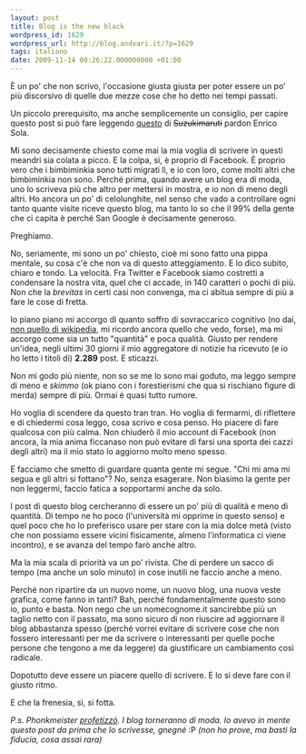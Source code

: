 ```yaml
---
layout: post
title: Blog is the new black
wordpress_id: 1629
wordpress_url: http://blog.andvari.it/?p=1629
tags: italiano
date: 2009-11-14 00:26:22.000000000 +01:00
---
```

È un po' che non scrivo, l'occasione giusta giusta per poter essere un po' più discorsivo di quelle due mezze cose che ho detto nei tempi passati.

Un piccolo prerequisito, ma anche semplicemente un consiglio, per capire questo post si può fare leggendo <a href="http://www.enrico-sola.com/2009/11/ciao-sono-io/">questo</a> di <span style="text-decoration: line-through;">Suzukimaruti</span> pardon Enrico Sola.

Mi sono decisamente chiesto come mai la mia voglia di scrivere in questi meandri sia colata a picco. E la colpa, sì, è proprio di Facebook. È proprio vero che i bimbiminkia sono tutti migrati lì, e io con loro, come molti altri che bimbiminkia non sono. Perché prima, quando avere un blog era di moda, uno lo scriveva più che altro per mettersi in mostra, e io non di meno degli altri. Ho ancora un po' di celolunghite, nel senso che vado a controllare ogni tanto quante visite riceve questo blog, ma tanto lo so che il 99% della gente che ci capita è perché San Google è decisamente generoso.

Preghiamo.

No, seriamente, mi sono un po' chiesto, cioè mi sono fatto una pippa mentale, su cosa c'è che non va di questo atteggiamento. E lo dico subito, chiaro e tondo. La velocità. Fra Twitter e Facebook siamo costretti a condensare la nostra vita, quel che ci accade, in 140 caratteri o pochi di più. Non che la <em>brevitas</em> in certi casi non convenga, ma ci abitua sempre di più a fare le cose di fretta.

Io piano piano mi accorgo di quanto soffro di sovraccarico cognitivo (no dai, <a href="http://it.wikipedia.org/wiki/Sovraccarico_cognitivo">non quello di wikipedia</a>, mi ricordo ancora quello che vedo, forse), ma mi accorgo come sia un tutto "quantità" e poca qualità. Giusto per rendere un'idea, negli ultimi 30 giorni il mio aggregatore di notizie ha ricevuto (e io ho letto i titoli di) <strong>2.289</strong> post. E sticazzi.

Non mi godo più niente, non so se me lo sono mai goduto, ma leggo sempre di meno e <em>skimmo</em> (ok piano con i forestierismi che qua si rischiano figure di merda) sempre di più. Ormai è quasi tutto rumore.

Ho voglia di scendere da questo tran tran. Ho voglia di fermarmi, di riflettere e di chiedermi cosa leggo, cosa scrivo e cosa penso. Ho piacere di fare qualcosa con più calma. Non chiuderò il mio account di Facebook (non ancora, la mia anima ficcanaso non può evitare di farsi una sporta dei cazzi degli altri)<em> </em>ma il mio stato lo aggiorno molto meno spesso.

E facciamo che smetto di guardare quanta gente mi segue. "Chi mi ama mi segua e gli altri si fottano"? No, senza esagerare. Non biasimo la gente per non leggermi, faccio fatica a sopportarmi anche da solo.

I post di questo blog cercheranno di essere un po' più di qualità e meno di quantità. Di tempo ne ho poco (l'università mi opprime in questo senso) e quel poco che ho lo preferisco usare per stare con la mia dolce metà (visto che non possiamo essere vicini fisicamente, almeno l'informatica ci viene incontro), e se avanza del tempo farò anche altro.

Ma la mia scala di priorità va un po' rivista. Che di perdere un sacco di tempo (ma anche un solo minuto) in cose inutili ne faccio anche a meno.

Perché non ripartire da un nuovo nome, un nuovo blog, una nuova veste grafica, come fanno in tanti? Bah, perché fondamentalmente questo sono io, punto e basta. Non nego che un nomecognome.it sancirebbe più un taglio netto con il passato, ma sono sicuro di non riuscire ad aggiornare il blog abbastanza spesso (perché vorrei evitare di scrivere cose che non fossero interessanti per me da scrivere o interessanti per quelle poche persone che tengono a me da leggere) da giustificare un cambiamento così radicale.

Dopotutto deve essere un piacere quello di scrivere. E lo si deve fare con il giusto ritmo.

E che la frenesia, sì, si fotta.

<em>P.s. Phonkmeister <a href="http://www.phonkmeister.com/post/242650529/vi-dico-un-segreto">profetizzò</a>. I blog torneranno di moda. Io avevo in mente questo post da prima che lo scrivesse, gnegné</em> :P <em>(non ho prove, ma basti la fiducia, cosa assai rara)</em>
